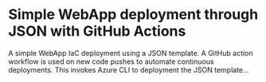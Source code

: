 # Simple WebApp deployment through JSON with GitHub Actions
A simple WebApp IaC deployment using a JSON template.  A GitHub action workflow is used on new code pushes to automate continuous deployments.  This invokes Azure CLI to deployment the JSON template...
